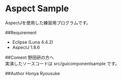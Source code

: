 Aspect Sample
=============

AspectJを使用した練習用プログラムです。

##Requirement

- Eclipse (Luna 4.4.2)
- AspectJ 1.8.6

##Coment
野田研の方へ<br>
実演したソースコードは src/guicomponentsample です。

##Author
Honya Ryousuke